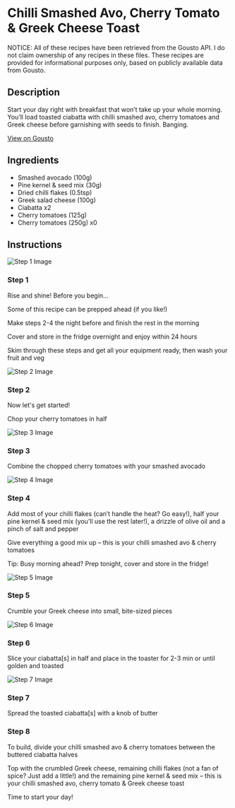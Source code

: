# Chilli Smashed Avo, Cherry Tomato & Greek Cheese Toast

NOTICE: All of these recipes have been retrieved from the Gousto API. I do not claim ownership of any recipes in these files. These recipes are provided for informational purposes only, based on publicly available data from Gousto.

## Description

Start your day right with breakfast that won’t take up your whole morning. You’ll load toasted ciabatta with chilli smashed avo, cherry tomatoes and Greek cheese before garnishing with seeds to finish. Banging.

[View on Gousto](https://www.gousto.co.uk/recipes/cookbook/chilli-smashed-avo-cherry-tomato-greek-cheese-toast)

## Ingredients

- Smashed avocado (100g)
- Pine kernel & seed mix (30g)
- Dried chilli flakes (0.5tsp)
- Greek salad cheese (100g)
- Ciabatta x2
- Cherry tomatoes (125g)
- Cherry tomatoes (250g) x0

## Instructions

![Step 1 Image](https://production-media.gousto.co.uk/cms/recipe-step-image/Breakfast-Step-1-1-1729073515458-x200.jpg)

### Step 1

Rise and shine! Before you begin…

Some of this recipe can be prepped ahead (if you like!)

Make steps 2-4 the night before and finish the rest in the morning

Cover and store in the fridge overnight and enjoy within 24 hours

Skim through these steps and get all your equipment ready, then wash your fruit and veg

![Step 2 Image](https://production-media.gousto.co.uk/cms/recipe-step-image/step-2-1727102477211-x200.jpg)

### Step 2

Now let's get started!

Chop your cherry tomatoes in half

![Step 3 Image](https://production-media.gousto.co.uk/cms/recipe-step-image/step-3-1727102477514-x200.jpg)

### Step 3

Combine the chopped cherry tomatoes with your smashed avocado

![Step 4 Image](https://production-media.gousto.co.uk/cms/recipe-step-image/step-4-1727102491614-x200.jpg)

### Step 4

Add most of your chilli flakes (can’t handle the heat? Go easy!), half your pine kernel & seed mix (you’ll use the rest later!), a drizzle of olive oil and a pinch of salt and pepper

Give everything a good mix up – this is your chilli smashed avo & cherry tomatoes

Tip: Busy morning ahead? Prep tonight, cover and store in the fridge!

![Step 5 Image](https://production-media.gousto.co.uk/cms/recipe-step-image/step-5-1727102498904-x200.jpg)

### Step 5

Crumble your Greek cheese into small, bite-sized pieces

![Step 6 Image](https://production-media.gousto.co.uk/cms/recipe-step-image/step-6-1727102502879-x200.jpg)

### Step 6

Slice your ciabatta[s] in half and place in the toaster for 2-3 min or until golden and toasted

![Step 7 Image](https://production-media.gousto.co.uk/cms/recipe-step-image/step-7-1727102506818-x200.jpg)

### Step 7

Spread the toasted ciabatta[s] with a knob of butter

### Step 8

To build, divide your chilli smashed avo & cherry tomatoes between the buttered ciabatta halves

Top with the crumbled Greek cheese, remaining chilli flakes (not a fan of spice? Just add a little!) and the remaining pine kernel & seed mix – this is your chilli smashed avo, cherry tomato & Greek cheese toast

Time to start your day!

